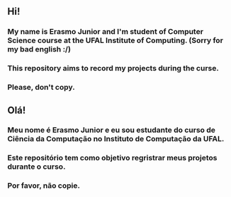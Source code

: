 ## Hi!
### My name is Erasmo Junior and I'm student of Computer Science course at the UFAL Institute of Computing. (Sorry for my bad english :/)
### This repository aims to record my projects during the curse.
### **Please, don't copy.**

## Olá!
### Meu nome é Erasmo Junior e eu sou estudante do curso de Ciência da Computação no Instituto de Computação da UFAL.
### Este repositório tem como objetivo regristrar meus projetos durante o curso.
### **Por favor, não copie.**
